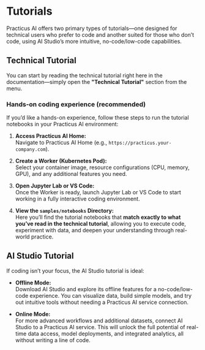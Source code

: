 # Tutorials

Practicus AI offers two primary types of tutorials—one designed for technical users who prefer to code and another suited for those who don’t code, using AI Studio’s more intuitive, no-code/low-code capabilities.

## Technical Tutorial

You can start by reading the technical tutorial right here in the documentation—simply open the **"Technical Tutorial"** section from the menu. 

### Hands-on coding experience (recommended)

If you’d like a hands-on experience, follow these steps to run the tutorial notebooks in your Practicus AI environment:

1. **Access Practicus AI Home:**  
   Navigate to Practicus AI Home (e.g., `https://practicus.your-company.com`).

2. **Create a Worker (Kubernetes Pod):**  
   Select your container image, resource configurations (CPU, memory, GPU), and any additional features you need.

3. **Open Jupyter Lab or VS Code:**  
   Once the Worker is ready, launch Jupyter Lab or VS Code to start working in a fully interactive coding environment.

4. **View the `samples/notebooks` Directory:**  
   Here you’ll find the tutorial notebooks that **match exactly to what you’ve read in the technical tutorial**, allowing you to execute code, experiment with data, and deepen your understanding through real-world practice.

## AI Studio Tutorial

If coding isn’t your focus, the AI Studio tutorial is ideal:

- **Offline Mode:**  
  Download AI Studio and explore its offline features for a no-code/low-code experience. You can visualize data, build simple models, and try out intuitive tools without needing a Practicus AI service connection.

- **Online Mode:**  
  For more advanced workflows and additional datasets, connect AI Studio to a Practicus AI service. This will unlock the full potential of real-time data access, model deployments, and integrated analytics, all without writing a line of code.
